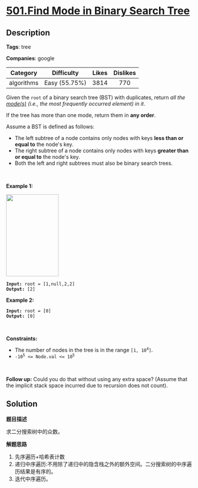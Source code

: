 # [501.Find Mode in Binary Search Tree](https://leetcode.com/problems/find-mode-in-binary-search-tree/description/)

## Description

**Tags**: tree

**Companies**: google

| Category | Difficulty | Likes | Dislikes |
| :------: | :--------: | :---: | :------: |
| algorithms | Easy (55.75%) | 3814 | 770 |

<p>Given the <code>root</code> of a binary search tree (BST) with duplicates, return <em>all the <a href="https://en.wikipedia.org/wiki/Mode_(statistics)" target="_blank">mode(s)</a> (i.e., the most frequently occurred element) in it</em>.</p>
<p>If the tree has more than one mode, return them in <strong>any order</strong>.</p>
<p>Assume a BST is defined as follows:</p>
<ul>
  <li>The left subtree of a node contains only nodes with keys <strong>less than or equal to</strong> the node&#39;s key.</li>
  <li>The right subtree of a node contains only nodes with keys <strong>greater than or equal to</strong> the node&#39;s key.</li>
  <li>Both the left and right subtrees must also be binary search trees.</li>
</ul>
<p>&nbsp;</p>
<p><strong class="example">Example 1:</strong></p>
<img alt="" src="https://assets.leetcode.com/uploads/2021/03/11/mode-tree.jpg" style="width: 142px; height: 222px;" />
<pre><code><strong>Input:</strong> root = [1,null,2,2]
<strong>Output:</strong> [2]</code></pre>
<p><strong class="example">Example 2:</strong></p>
<pre><code><strong>Input:</strong> root = [0]
<strong>Output:</strong> [0]</code></pre>
<p>&nbsp;</p>
<p><strong>Constraints:</strong></p>
<ul>
  <li>The number of nodes in the tree is in the range <code>[1, 10<sup>4</sup>]</code>.</li>
  <li><code>-10<sup>5</sup> &lt;= Node.val &lt;= 10<sup>5</sup></code></li>
</ul>
<p>&nbsp;</p>
<strong>Follow up:</strong> Could you do that without using any extra space? (Assume that the implicit stack space incurred due to recursion does not count).

## Solution

**题目描述**

求二分搜索树中的众数。

**解题思路**

1. 先序遍历+哈希表计数
2. 递归中序遍历:不用除了递归中的隐含栈之外的额外空间。二分搜索树的中序遍历结果是有序的。
3. 迭代中序遍历。

